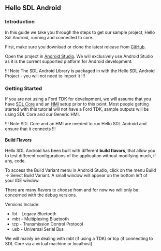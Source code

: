 ## Hello SDL Android

### Introduction

In this guide we take you through the steps to get our sample project, Hello Sdl Android, running and connected to core. 

First, make sure you download or clone the latest release from [GitHub](https://github.com/smartdevicelink/hello_sdl_android).

Open the project in [Android Studio](https://developer.android.com/studio/index.html). We will exclusively use Android Studio as it is the current supported platform for Android development. 

!!! Note 
The SDL Android Library is packaged in with the Hello SDL Android Project - you will not need to import it
!!!

### Getting Started

If you are not using a Ford TDK for development, we will assume that you have [SDL Core](https://github.com/smartdevicelink/sdl_core) and an [HMI](https://github.com/smartdevicelink/generic_hmi) setup prior to this point. Most people getting started with this tutorial will not have a Ford TDK, sample outputs will be using SDL Core and our Generic HMI.

!!! Note
SDL Core and an HMI are needed to run Hello SDL Android and ensure that it connects
!!!

#### Build Flavors

Hello SDL Android has been built with different **build flavors**, that allow you to test different configurations of the application without modifying much, if any, code. 

To access the Build Variant menu in Android Studio, click on the menu Build -> Select Build Variant. A small window will appear on the bottom left of your IDE window. 

There are many flavors to choose from and for now we will only be concerned with the debug versions. 

Versions Include:

* lbt - Legacy Bluetooth
* mbt - Multiplexing Bluetooth
* tcp - Transmission Control Protocol
* usb - Universal Serial Bus

We will mainly be dealing with mbt (if using a TDK) or tcp (if connecting to SDL Core via a virtual machine or localhost)


 